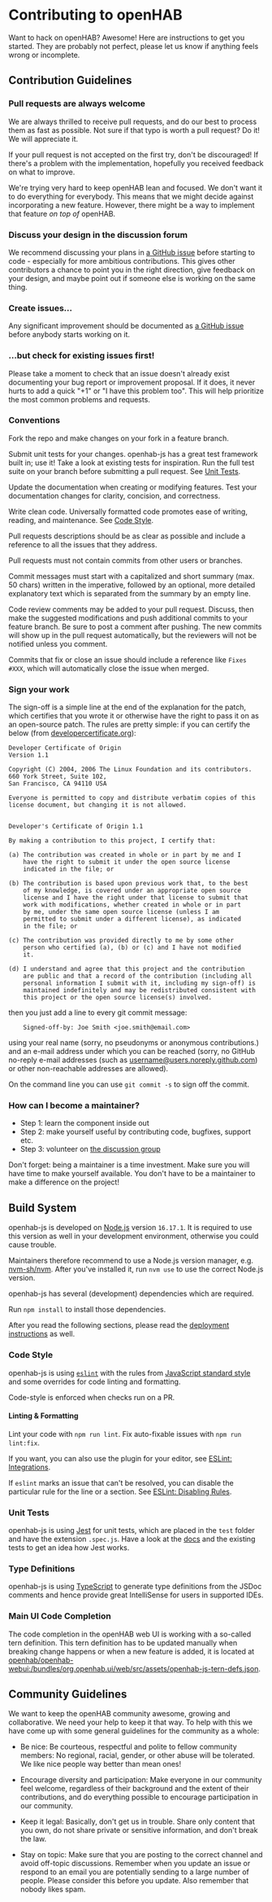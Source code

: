 # Contributing to openHAB

Want to hack on openHAB? Awesome!
Here are instructions to get you started.
They are probably not perfect, please let us know if anything feels wrong or incomplete.

## Contribution Guidelines

### Pull requests are always welcome

We are always thrilled to receive pull requests, and do our best to process them as fast as possible.
Not sure if that typo is worth a pull request? Do it! We will appreciate it.

If your pull request is not accepted on the first try, don't be discouraged!
If there's a problem with the implementation, hopefully you received feedback on what to improve.

We're trying very hard to keep openHAB lean and focused.
We don't want it to do everything for everybody.
This means that we might decide against incorporating a new feature.
However, there might be a way to implement that feature *on top of* openHAB.

### Discuss your design in the discussion forum

We recommend discussing your plans in [a GitHub issue](https://github.com/openhab/openhab-js/issues) before starting to code - especially for more ambitious contributions.
This gives other contributors a chance to point you in the right direction, give feedback on your design, and maybe point out if someone else is working on the same thing.

### Create issues...

Any significant improvement should be documented as [a GitHub issue](https://github.com/openhab/openhab-js/issues?labels=enhancement&page=1&state=open) before anybody starts working on it.

### ...but check for existing issues first!

Please take a moment to check that an issue doesn't already exist
documenting your bug report or improvement proposal. If it does, it
never hurts to add a quick "+1" or "I have this problem too". This will
help prioritize the most common problems and requests.

### Conventions

Fork the repo and make changes on your fork in a feature branch.

Submit unit tests for your changes.
openhab-js has a great test framework built in; use it!
Take a look at existing tests for inspiration.
Run the full test suite on your branch before submitting a pull request.
See [Unit Tests](#unit-tests).

Update the documentation when creating or modifying features.
Test  your documentation changes for clarity, concision, and correctness.

Write clean code.
Universally formatted code promotes ease of writing, reading, and maintenance.
See [Code Style](#code-style).

Pull requests descriptions should be as clear as possible and include a reference to all the issues that they address.

Pull requests must not contain commits from other users or branches.

Commit messages must start with a capitalized and short summary (max. 50 chars) written in the imperative,
followed by an optional, more detailed explanatory text which is separated from the summary by an empty line.

Code review comments may be added to your pull request.
Discuss, then make the  suggested modifications and push additional commits to your feature branch.
Be  sure to post a comment after pushing.
The new commits will show up in the pull request automatically, but the reviewers will not be notified unless you comment.

Commits that fix or close an issue should include a reference like `Fixes #XXX`, which will automatically close the issue when merged.

### Sign your work

The sign-off is a simple line at the end of the explanation for the patch,
which certifies that you wrote it or otherwise have the right to pass it on as an open-source patch.
The rules are pretty simple: if you can certify the below (from [developercertificate.org](https://developercertificate.org/)):

```text
Developer Certificate of Origin
Version 1.1

Copyright (C) 2004, 2006 The Linux Foundation and its contributors.
660 York Street, Suite 102,
San Francisco, CA 94110 USA

Everyone is permitted to copy and distribute verbatim copies of this
license document, but changing it is not allowed.


Developer's Certificate of Origin 1.1

By making a contribution to this project, I certify that:

(a) The contribution was created in whole or in part by me and I
    have the right to submit it under the open source license
    indicated in the file; or

(b) The contribution is based upon previous work that, to the best
    of my knowledge, is covered under an appropriate open source
    license and I have the right under that license to submit that
    work with modifications, whether created in whole or in part
    by me, under the same open source license (unless I am
    permitted to submit under a different license), as indicated
    in the file; or

(c) The contribution was provided directly to me by some other
    person who certified (a), (b) or (c) and I have not modified
    it.

(d) I understand and agree that this project and the contribution
    are public and that a record of the contribution (including all
    personal information I submit with it, including my sign-off) is
    maintained indefinitely and may be redistributed consistent with
    this project or the open source license(s) involved.
```

then you just add a line to every git commit message:

```text
    Signed-off-by: Joe Smith <joe.smith@email.com>
```

using your real name (sorry, no pseudonyms or anonymous contributions.) and an
e-mail address under which you can be reached (sorry, no GitHub no-reply e-mail
addresses (such as username@users.noreply.github.com) or other non-reachable
addresses are allowed).

On the command line you can use `git commit -s` to sign off the commit.

### How can I become a maintainer?

- Step 1: learn the component inside out
- Step 2: make yourself useful by contributing code, bugfixes, support etc.
- Step 3: volunteer on [the discussion group](https://github.com/openhab/openhab-js/issues?labels=question&page=1&state=open)

Don't forget: being a maintainer is a time investment.
Make sure you will have time to make yourself available.
You don't have to be a maintainer to make a difference on the project!

## Build System

openhab-js is developed on [Node.js](https://nodejs.org/) version `16.17.1`.
It is required to use this version as well in your development environment, otherwise you could cause trouble.

Maintainers therefore recommend to use a Node.js version manager, e.g. [nvm-sh/nvm](https://github.com/nvm-sh/nvm).
After you've installed it, run `nvm use` to use the correct Node.js version.

openhab-js has several (development) dependencies which are required.

Run `npm install` to install those dependencies.

After you read the following sections, please read the [deployment instructions](./DEPLOY.md) as well.

### Code Style

openhab-js is using [`eslint`](https://eslint.org/) with the rules from [JavaScript standard style](https://standardjs.com/) and some overrides for code linting and formatting.

Code-style is enforced when checks run on a PR.

#### Linting & Formatting

Lint your code with `npm run lint`.
Fix auto-fixable issues with `npm run lint:fix`.

If you want, you can also use the plugin for your editor, see [ESLint: Integrations](https://eslint.org/docs/latest/use/integrations).

If `eslint` marks an issue that can't be resolved, you can disable the particular rule for the line or a section.
See [ESLint: Disabling Rules](https://eslint.org/docs/latest/use/configure/rules#disabling-rules).

### Unit Tests

openhab-js is using [Jest](https://jestjs.io/) for unit tests, which are placed in the `test` folder and have the extension `.spec.js`.
Have a look at the [docs](https://jestjs.io/docs/getting-started) and the existing tests to get an idea how Jest works.

### Type Definitions

openhab-js is using [TypeScript](https://www.typescriptlang.org/) to generate type definitions from the JSDoc comments and hence provide great IntelliSense for users in supported IDEs.

### Main UI Code Completion

The code completion in the openHAB web UI is working with a so-called tern definition.
This tern definition has to be updated manually when breaking change happens or when a new feature is added,
it is located at [openhab/openhab-webui:/bundles/org.openhab.ui/web/src/assets/openhab-js-tern-defs.json](https://github.com/openhab/openhab-webui/blob/main/bundles/org.openhab.ui/web/src/assets/openhab-js-tern-defs.json).

## Community Guidelines

We want to keep the openHAB community awesome, growing and collaborative.
We need your help to keep it that way.
To help with this we have come up with some general guidelines for the community as a whole:

- Be nice: Be courteous, respectful and polite to fellow community members:
  No regional, racial, gender, or other abuse will be tolerated.
  We like nice people way better than mean ones!

- Encourage diversity and participation:
  Make everyone in our community feel welcome, regardless of their background and the extent of their contributions,
  and do everything possible to encourage participation in our community.

- Keep it legal: Basically, don't get us in trouble.
  Share only content that you own, do not share private or sensitive information, and don't break the law.

- Stay on topic:
  Make sure that you are posting to the correct channel and avoid off-topic discussions.
  Remember when you update an issue or respond to an email you are potentially sending to a large number of people.
  Please consider this before you update.
  Also remember that nobody likes spam.
